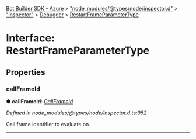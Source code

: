 [Bot Builder SDK - Azure](../README.md) > ["node_modules/@types/node/inspector.d"](../modules/_node_modules__types_node_inspector_d_.md) > ["inspector"](../modules/_node_modules__types_node_inspector_d_._inspector_.md) > [Debugger](../modules/_node_modules__types_node_inspector_d_._inspector_.debugger.md) > [RestartFrameParameterType](../interfaces/_node_modules__types_node_inspector_d_._inspector_.debugger.restartframeparametertype.md)



# Interface: RestartFrameParameterType


## Properties
<a id="callframeid"></a>

###  callFrameId

**●  callFrameId**:  *[CallFrameId](../modules/_node_modules__types_node_inspector_d_._inspector_.debugger.md#callframeid)* 

*Defined in node_modules/@types/node/inspector.d.ts:952*



Call frame identifier to evaluate on.




___


